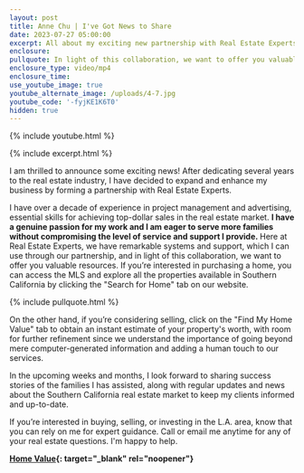 ```yaml
---
layout: post
title: Anne Chu | I've Got News to Share
date: 2023-07-27 05:00:00
excerpt: All about my exciting new partnership with Real Estate Experts.
enclosure:
pullquote: In light of this collaboration, we want to offer you valuable resources.
enclosure_type: video/mp4
enclosure_time:
use_youtube_image: true
youtube_alternate_image: /uploads/4-7.jpg
youtube_code: '-fyjKE1K6T0'
hidden: true
---
```

{% include youtube.html %}

{% include excerpt.html %}

I am thrilled to announce some exciting news! After dedicating several years to the real estate industry, I have decided to expand and enhance my business by forming a partnership with Real Estate Experts.

I have over a decade of experience in project management and advertising, essential skills for achieving top-dollar sales in the real estate market. **I have a genuine passion for my work and I am eager to serve more families without compromising the level of service and support I provide.&nbsp;**​​​​​​Here at Real Estate Experts, we have remarkable systems and support, which I can use through our partnership, and in light of this collaboration, we want to offer you valuable resources. If you’re interested in purchasing a home, you can access the MLS and explore all the properties available in Southern California by clicking the "Search for Home" tab on our website.

{% include pullquote.html %}

On the other hand, if you’re considering selling, click on the "Find My Home Value" tab to obtain an instant estimate of your property's worth, with room for further refinement since we understand the importance of going beyond mere computer-generated information and adding a human touch to our services.

In the upcoming weeks and months, I look forward to sharing success stories of the families I has assisted, along with regular updates and news about the Southern California real estate market to keep my clients informed and up-to-date.

If you’re interested in buying, selling, or investing in the L.A. area, know that you can rely on me for expert guidance. Call or email me anytime for any of your real estate questions. I'm happy to help.&nbsp;

**[Home Value](https://realestateexperts.hifello.com/lp/64d2de3104155600254d9aee){: target="_blank" rel="noopener"}**<br>​​